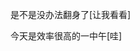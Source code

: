 <!--
 * @Author: LetMeFly
 * @Date: 2024-11-01 12:47:02
 * @LastEditors: LetMeFly.xyz
 * @LastEditTime: 2024-11-01 13:38:44
-->
是不是没办法翻身了[让我看看]



今天是效率很高的一中午[哇]